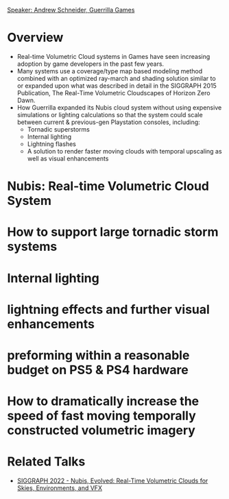[Speaker: Andrew Schneider, Guerrilla Games](https://twitter.com/vonschneidz)

# Overview
- Real-time Volumetric Cloud systems in Games have seen increasing adoption by game developers in the past few years. 
- Many systems use a coverage/type map based modeling method combined with an optimized ray-march and shading solution similar to or expanded upon what was described in detail in the SIGGRAPH 2015 Publication, The Real-Time Volumetric Cloudscapes of Horizon Zero Dawn. 
- How Guerrilla expanded its Nubis cloud system without using expensive simulations or lighting calculations so that the system could scale between current & previous-gen Playstation consoles, including:
  - Tornadic superstorms
  - Internal lighting 
  - Lightning flashes
  - A solution to render faster moving clouds with temporal upscaling as well as visual enhancements

# Nubis: Real-time Volumetric Cloud System

# How to support large tornadic storm systems

# Internal lighting

# lightning effects and further visual enhancements 

# preforming within a reasonable budget on PS5 & PS4 hardware

# How to dramatically increase the speed of fast moving temporally constructed volumetric imagery

# Related Talks
- [SIGGRAPH 2022 - Nubis, Evolved: Real-Time Volumetric Clouds for Skies, Environments, and VFX](https://t.co/a3YHUMPlsw)
